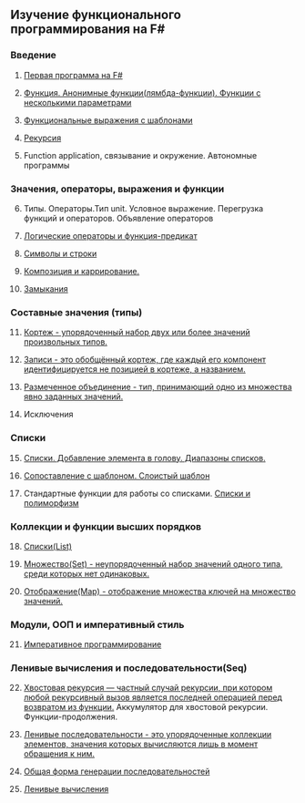 Изучение функционального программирования на F#
----

### Введение

1. [Первая программа на F#](https://github.com/Il23555/Functional-programming/blob/master/Program_1/Program.fs)

2. [Функция. Анонимные функции(лямбда-функции). Функции с несколькими параметрами](https://github.com/Il23555/Functional-programming/blob/master/Program_2/Program.fs)

3. [Функциональные выражения с шаблонами](https://github.com/Il23555/Functional-programming/blob/master/Program_3/Program.fs)

4. [Рекурсия](https://github.com/Il23555/Functional-programming/blob/master/Program_4/Program.fs)

5. Function application, связывание и окружение. Автономные программы 

### Значения, операторы, выражения и функции 

6. Типы. Операторы.Тип unit. Условное выражение. Перегрузка функций и операторов. Объявление операторов

7. [Логические операторы и функция-предикат](https://github.com/Il23555/Functional-programming/blob/master/Program_5/Program.fs)

8. [Символы и строки](https://github.com/Il23555/Functional-programming/blob/master/Program_6/Program.fs)

9. [Композиция и каррирование.](https://github.com/Il23555/Functional-programming/blob/master/Program_7/Program.fs)

10. [Замыкания](https://github.com/Il23555/Functional-programming/blob/master/Program_8/Program.fs)

### Составные значения (типы) 

11. [Кортеж - упорядоченный набор двух или более значений произвольных типов.](https://github.com/Il23555/Functional-programming/blob/master/Program_9/Program.fs)

12. [Записи - это обобщённый кортеж, где каждый его компонент идентифицируется не позицией в кортеже, а названием.](https://github.com/Il23555/Functional-programming/blob/master/Program_10/Program.fs)

13. [Размеченное объединение - тип, принимающий одно из множества явно заданных значений.](https://github.com/Il23555/Functional-programming/blob/master/Program_11/Program.fs) 

14. Исключения 

### Списки 

15. [Списки. Добавление элемента в голову. Диапазоны списков.](https://github.com/Il23555/Functional-programming/blob/master/Program_12/Program.fs)

16. [Сопоставление с шаблоном. Слоистый шаблон](https://github.com/Il23555/Functional-programming/blob/master/Program_13/Program.fs)

17. Стандартные функции для работы со списками. [Списки и полиморфизм ](https://github.com/Il23555/Functional-programming/blob/master/Program_14/Program.fs)

### Коллекции и функции высших порядков

18. [Списки(List)](https://github.com/Il23555/Functional-programming/blob/master/Program_15/Program.fs)

19. [Множество(Set) - неупорядоченный набор значений одного типа, среди которых нет одинаковых.](https://github.com/Il23555/Functional-programming/blob/master/Program_16/Program.fs)

20. [Отображение(Map) - отображение множества ключей на множество значений.](https://github.com/Il23555/Functional-programming/blob/master/Program_17/Program.fs_)

### Модули, ООП и императивный стиль 

21. [Императивное программирование](https://github.com/Il23555/Functional-programming/blob/master/Program_18/Program.fs)

### Ленивые вычисления и последовательности(Seq)

22. [Хвостовая рекурсия — частный случай рекурсии, при котором любой рекурсивный вызов является последней операцией перед возвратом из функции.](https://github.com/Il23555/Functional-programming/blob/master/Program_19/Program.fs) Аккумулятор для хвостовой рекурсии. Функции-продолжения.

23. [Ленивые последовательности - это упорядоченные коллекции элементов, значения которых вычисляются лишь в момент обращения к ним.](https://github.com/Il23555/Functional-programming/blob/master/Program_20/Program.fs)

24. [Общая форма генерации последовательностей](https://github.com/Il23555/Functional-programming/blob/master/Program_21/Program.fs)

25. [Ленивые вычисления](https://github.com/Il23555/Functional-programming/blob/master/Program_22/Program.fs)

